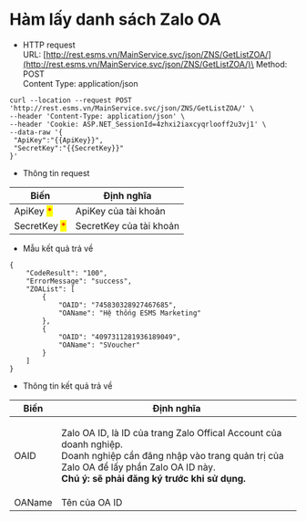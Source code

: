 # Hàm lấy danh sách Zalo OA



* HTTP request \
  URL: [http://rest.esms.vn/MainService.svc/json/ZNS/GetListZOA/](http://rest.esms.vn/MainService.svc/json/ZNS/GetListZOA/)\
  Method: POST \
  Content Type: application/json

```
curl --location --request POST 'http://rest.esms.vn/MainService.svc/json/ZNS/GetListZOA/' \
--header 'Content-Type: application/json' \
--header 'Cookie: ASP.NET_SessionId=4zhxi2iaxcyqrlooff2u3vj1' \
--data-raw '{
 "ApiKey":"{{ApiKey}}",
 "SecretKey":"{{SecretKey}}"
}'
```

* Thông tin request

| Biến                                         | Định nghĩa              |
| -------------------------------------------- | ----------------------- |
| ApiKey <mark style="color:red;">\*</mark>    | ApiKey của tài khoản    |
| SecretKey <mark style="color:red;">\*</mark> | SecretKey của tài khoản |

* Mẫu kết quả trả về

```
{
    "CodeResult": "100",
    "ErrorMessage": "success",
    "ZOAList": [
        {
            "OAID": "745830328927467685",
            "OAName": "Hệ thống ESMS Marketing"
        },
        {
            "OAID": "4097311281936189049",
            "OAName": "SVoucher"
        }
    ]
}   
```

* Thông tin kết quả trả về

| Biến   | Định nghĩa                                                                                                                                                                                                                        |
| ------ | --------------------------------------------------------------------------------------------------------------------------------------------------------------------------------------------------------------------------------- |
| OAID   | <p>Zalo OA ID, là ID của trang Zalo Offical Account của doanh nghiệp. <br>Doanh nghiệp cần đăng nhập vào trang quản trị của Zalo OA để lấy phần Zalo OA ID này.<br><strong>Chú ý: sẽ phải đăng ký trước khi sử dụng.</strong></p> |
| OAName | Tên của OA ID                                                                                                                                                                                                                     |
